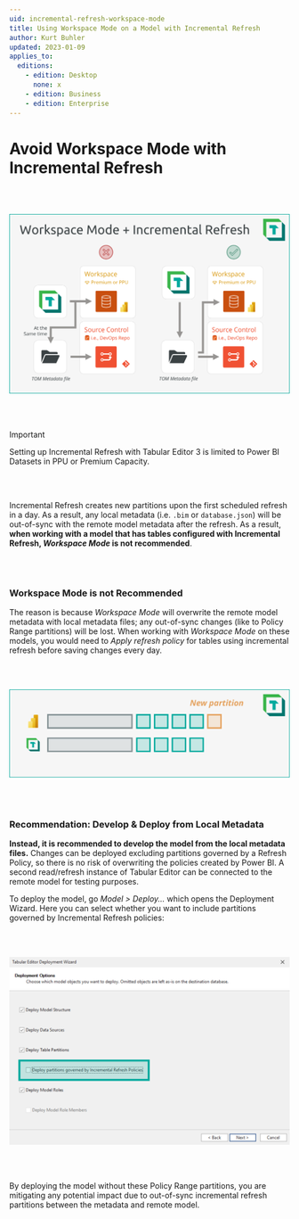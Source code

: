 ```yaml
---
uid: incremental-refresh-workspace-mode
title: Using Workspace Mode on a Model with Incremental Refresh
author: Kurt Buhler
updated: 2023-01-09
applies_to:
  editions:
    - edition: Desktop
      none: x
    - edition: Business
    - edition: Enterprise
---
```

# Avoid Workspace Mode with Incremental Refresh

  <br></br>
  
  ![Incremental Refresh Workspace Mode Visual Abstract](../../images/incremental-refresh-workspace-mode.png)
  
  <br></br>

> [!IMPORTANT]
> Setting up Incremental Refresh with Tabular Editor 3 is limited to Power BI Datasets in PPU or Premium Capacity.

<br></br>

Incremental Refresh creates new partitions upon the first scheduled refresh in a day. As a result, any local metadata (i.e. `.bim` or `database.json`) will be out-of-sync with the remote model metadata after the refresh. As a result, __when working with a model that has tables configured with Incremental Refresh, _Workspace Mode_ is not recommended__. 

<br></br>

### Workspace Mode is not Recommended
The reason is because _Workspace Mode_ will overwrite the remote model metadata with local metadata files; any out-of-sync changes (like to Policy Range partitions) will be lost. When working with _Workspace Mode_ on these models, you would need to _Apply refresh policy_ for tables using incremental refresh before saving changes every day.

  <br></br>

  ![Incremental Refresh Workspace Mode Visual Abstract](../../images/incremental-refresh-workspace-mode-out-of-sync.png)

  <br></br>

### Recommendation: Develop & Deploy from Local Metadata
__Instead, it is recommended to develop the model from the local metadata files.__ Changes can be deployed excluding partitions governed by a Refresh Policy, so there is no risk of overwriting the policies created by Power BI. A second read/refresh instance of Tabular Editor can be connected to the remote model for testing purposes.

To deploy the model, go _Model > Deploy..._ which opens the Deployment Wizard. Here you can select whether you want to include partitions governed by Incremental Refresh policies:

  <br></br>

  ![Incremental Refresh Workspace Mode Visual Abstract](../../images/incremental-refresh-deploy-partitions.png)

  <br></br>

By deploying the model without these Policy Range partitions, you are mitigating any potential impact due to out-of-sync incremental refresh partitions between the metadata and remote model.